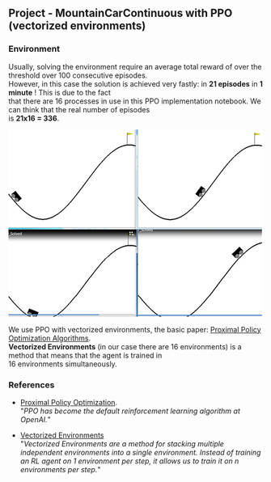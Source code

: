 ## Project - MountainCarContinuous with PPO (vectorized environments)

###  Environment   
Usually, solving the environment require an average total reward of over the threshold over 100 consecutive episodes.      
However, in this case the solution is achieved very fastly: in __21 episodes__ in __1 minute__ !  This is due to the fact    
that there are 16 processes in use in this PPO implementation notebook. We can think that the real number of episodes    
is __21x16 = 336__.   

![](images/4_diagrams_0.7.png)

We use PPO with vectorized environments, the basic paper: [Proximal Policy Optimization Algorithms](https://arxiv.org/abs/1707.06347).    
**Vectorized Environments** (in our case there are  16 environments) is a method that means that the agent is trained in     
16 environments simultaneously.

### References
* [Proximal Policy Optimization](https://openai.com/blog/openai-baselines-ppo/).   
"_PPO has become the default reinforcement learning algorithm at OpenAI._"   

* [Vectorized Environments](https://stable-baselines.readthedocs.io/en/master/guide/vec_envs.html)  
"_Vectorized Environments are a method for stacking multiple independent environments into a single environment. 
Instead of training an RL agent on 1 environment per step, it allows us to train it on n environments per step._"

